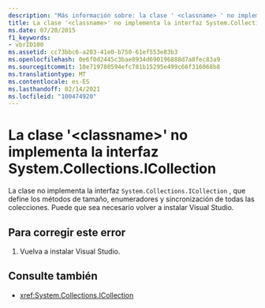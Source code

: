 ```yaml
---
description: "Más información sobre: la clase ' <classname> ' no implementa la interfaz System. Collections. ICollection"
title: La clase '<classname>' no implementa la interfaz System.Collections.ICollection
ms.date: 07/20/2015
f1_keywords:
- vbrID100
ms.assetid: cc73bbc6-a283-41e0-b750-61ef553e83b3
ms.openlocfilehash: 0e6f0d2445c3bae8934d690196888d7a8fec83a9
ms.sourcegitcommit: 10e719780594efc781b15295e499c66f316068b8
ms.translationtype: MT
ms.contentlocale: es-ES
ms.lasthandoff: 02/14/2021
ms.locfileid: "100474920"
---
```

# <a name="class-classname-does-not-implement-the-systemcollectionsicollection-interface"></a>La clase '\<classname>' no implementa la interfaz System.Collections.ICollection

La clase no implementa la interfaz `System.Collections.ICollection` , que define los métodos de tamaño, enumeradores y sincronización de todas las colecciones. Puede que sea necesario volver a instalar Visual Studio.  
  
## <a name="to-correct-this-error"></a>Para corregir este error  
  
1. Vuelva a instalar Visual Studio.  
  
## <a name="see-also"></a>Consulte también

- <xref:System.Collections.ICollection>
